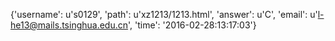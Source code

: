 {'username': u's0129', 'path': u'xz1213/1213.html', 'answer': u'C', 'email': u'l-he13@mails.tsinghua.edu.cn', 'time': '2016-02-28:13:17:03'}